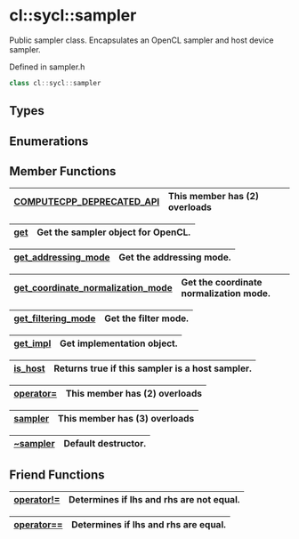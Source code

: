 # cl::sycl::sampler

Public sampler class. Encapsulates an OpenCL sampler and host device sampler. 

Defined in sampler.h

```cpp
class cl::sycl::sampler
```

## Types

## Enumerations

## Member Functions

| [COMPUTECPP_DEPRECATED_API](./functions/COMPUTECPP_DEPRECATED_API/README.md) | This member has (2) overloads |
| :--- | :--- |

| [get](./functions/get/README.md) | Get the sampler object for OpenCL.  |
| :--- | :--- |

| [get_addressing_mode](./functions/get_addressing_mode/README.md) | Get the addressing mode.  |
| :--- | :--- |

| [get_coordinate_normalization_mode](./functions/get_coordinate_normalization_mode/README.md) | Get the coordinate normalization mode.  |
| :--- | :--- |

| [get_filtering_mode](./functions/get_filtering_mode/README.md) | Get the filter mode.  |
| :--- | :--- |

| [get_impl](./functions/get_impl/README.md) | Get implementation object.  |
| :--- | :--- |

| [is_host](./functions/is_host/README.md) | Returns true if this sampler is a host sampler.  |
| :--- | :--- |

| [operator=](./functions/operator=/README.md) | This member has (2) overloads |
| :--- | :--- |

| [sampler](./functions/sampler/README.md) | This member has (3) overloads |
| :--- | :--- |

| [~sampler](./functions/~sampler/README.md) | Default destructor.  |
| :--- | :--- |


## Friend Functions

| [operator!=](./functions/operator!=/README.md) | Determines if lhs and rhs are not equal.  |
| :--- | :--- |

| [operator==](./functions/operator==/README.md) | Determines if lhs and rhs are equal.  |
| :--- | :--- |

